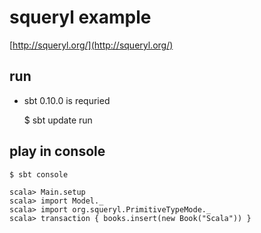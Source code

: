 # squeryl example

[http://squeryl.org/](http://squeryl.org/)

## run

* sbt 0.10.0 is requried

    $ sbt update run

## play in console

    $ sbt console

    scala> Main.setup
    scala> import Model._
    scala> import org.squeryl.PrimitiveTypeMode._
    scala> transaction { books.insert(new Book("Scala")) }

